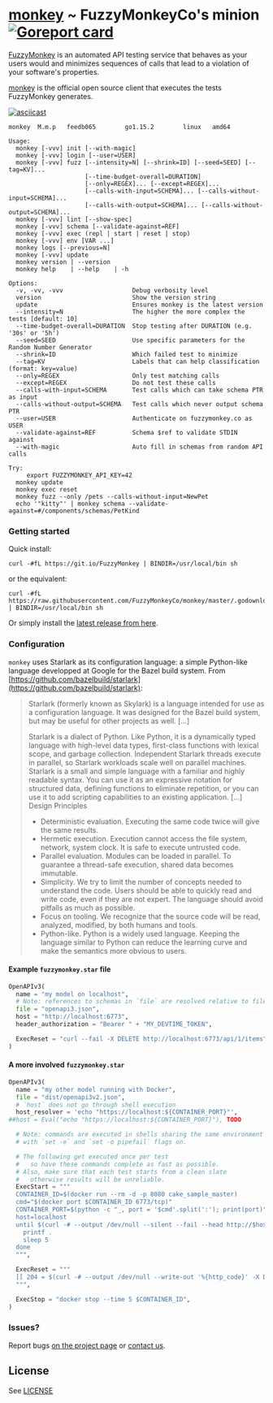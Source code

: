 # [monkey](https://github.com/FuzzyMonkeyCo/monkey) ~ FuzzyMonkeyCo's minion [![Goreport card](https://goreportcard.com/badge/github.com/FuzzyMonkeyCo/monkey)](https://goreportcard.com/report/github.com/FuzzyMonkeyCo/monkey)

[FuzzyMonkey](https://fuzzymonkey.co) is an automated API testing service that behaves as your users would and minimizes sequences of calls that lead to a violation of your software's properties.

[monkey](https://github.com/FuzzyMonkeyCo/monkey) is the official open source client that executes the tests FuzzyMonkey generates.

[![asciicast](https://asciinema.org/a/171571.png)](https://asciinema.org/a/171571?autoplay=1)

```
monkey  M.m.p   feedb065        go1.15.2        linux   amd64

Usage:
  monkey [-vvv] init [--with-magic]
  monkey [-vvv] login [--user=USER]
  monkey [-vvv] fuzz [--intensity=N] [--shrink=ID] [--seed=SEED] [--tag=KV]...
                     [--time-budget-overall=DURATION]
                     [--only=REGEX]... [--except=REGEX]...
                     [--calls-with-input=SCHEMA]... [--calls-without-input=SCHEMA]...
                     [--calls-with-output=SCHEMA]... [--calls-without-output=SCHEMA]...
  monkey [-vvv] lint [--show-spec]
  monkey [-vvv] schema [--validate-against=REF]
  monkey [-vvv] exec (repl | start | reset | stop)
  monkey [-vvv] env [VAR ...]
  monkey logs [--previous=N]
  monkey [-vvv] update
  monkey version | --version
  monkey help    | --help    | -h

Options:
  -v, -vv, -vvv                   Debug verbosity level
  version                         Show the version string
  update                          Ensures monkey is the latest version
  --intensity=N                   The higher the more complex the tests [default: 10]
  --time-budget-overall=DURATION  Stop testing after DURATION (e.g. '30s' or '5h')
  --seed=SEED                     Use specific parameters for the Random Number Generator
  --shrink=ID                     Which failed test to minimize
  --tag=KV                        Labels that can help classification (format: key=value)
  --only=REGEX                    Only test matching calls
  --except=REGEX                  Do not test these calls
  --calls-with-input=SCHEMA       Test calls which can take schema PTR as input
  --calls-without-output=SCHEMA   Test calls which never output schema PTR
  --user=USER                     Authenticate on fuzzymonkey.co as USER
  --validate-against=REF          Schema $ref to validate STDIN against
  --with-magic                    Auto fill in schemas from random API calls

Try:
     export FUZZYMONKEY_API_KEY=42
  monkey update
  monkey exec reset
  monkey fuzz --only /pets --calls-without-input=NewPet
  echo '"kitty"' | monkey schema --validate-against=#/components/schemas/PetKind
```

### Getting started

Quick install:

```shell
curl -#fL https://git.io/FuzzyMonkey | BINDIR=/usr/local/bin sh
```

or the equivalent:

```shell
curl -#fL https://raw.githubusercontent.com/FuzzyMonkeyCo/monkey/master/.godownloader.sh | BINDIR=/usr/local/bin sh
```

Or simply install the [latest release from here](https://github.com/FuzzyMonkeyCo/monkey/releases/latest).

### Configuration

`monkey` uses Starlark as its configuration language: a simple Python-like language developped at Google for the Bazel build system.
From [https://github.com/bazelbuild/starlark](https://github.com/bazelbuild/starlark):
> Starlark (formerly known as Skylark) is a language intended for use as a configuration language. It was designed for the Bazel build system, but may be useful for other projects as well. [...]
>
> Starlark is a dialect of Python. Like Python, it is a dynamically typed language with high-level data types, first-class functions with lexical scope, and garbage collection. Independent Starlark threads execute in parallel, so Starlark workloads scale well on parallel machines. Starlark is a small and simple language with a familiar and highly readable syntax. You can use it as an expressive notation for structured data, defining functions to eliminate repetition, or you can use it to add scripting capabilities to an existing application.
> [...]
> Design Principles
> * Deterministic evaluation. Executing the same code twice will give the same results.
> * Hermetic execution. Execution cannot access the file system, network, system clock. It is safe to execute untrusted code.
> * Parallel evaluation. Modules can be loaded in parallel. To guarantee a thread-safe execution, shared data becomes immutable.
> * Simplicity. We try to limit the number of concepts needed to understand the code. Users should be able to quickly read and write code, even if they are not expert. The language should avoid pitfalls as much as possible.
> * Focus on tooling. We recognize that the source code will be read, analyzed, modified, by both humans and tools.
> * Python-like. Python is a widely used language. Keeping the language similar to Python can reduce the learning curve and make the semantics more obvious to users.

#### Example `fuzzymonkey.star` file


```python
OpenAPIv3(
  name = "my model on localhost",
  # Note: references to schemas in `file` are resolved relative to file's location.
  file = "openapi3.json",
  host = "http://localhost:6773",
  header_authorization = "Bearer " + "MY_DEVTIME_TOKEN",

  ExecReset = "curl --fail -X DELETE http://localhost:6773/api/1/items",
)
```

#### A more involved `fuzzymonkey.star`

```python
OpenAPIv3(
  name = "my other model running with Docker",
  file = "dist/openapi3v2.json",
  # `host` does not go through shell execution
  host_resolver = 'echo "https://localhost:${CONTAINER_PORT}"',
##host = Eval("echo "https://localhost:${CONTAINER_PORT}"), TODO

  # Note: commands are executed in shells sharing the same environment variables,
  # with `set -e` and `set -o pipefail` flags on.

  # The following get executed once per test
  #   so have these commands complete as fast as possible.
  # Also, make sure that each test starts from a clean slate
  #   otherwise results will be unreliable.
  ExecStart = """
  CONTAINER_ID=$(docker run --rm -d -p 8080 cake_sample_master)
  cmd="$(docker port $CONTAINER_ID 6773/tcp)"
  CONTAINER_PORT=$(python -c "_, port = '$cmd'.split(':'); print(port)")
  host=localhost
  until $(curl -# --output /dev/null --silent --fail --head http://$host:$CONTAINER_PORT/api/1/items); do
    printf .
    sleep 5
  done
  """,

  ExecReset = """
  [[ 204 = $(curl -# --output /dev/null --write-out '%{http_code}' -X DELETE http://$host:$CONTAINER_PORT/api/1/items) ]]
  """,

  ExecStop = "docker stop --time 5 $CONTAINER_ID",
)
```

### Issues?

Report bugs [on the project page](https://github.com/FuzzyMonkeyCo/monkey/issues) or [contact us](mailto:ook@fuzzymonkey.co).


## License

See [LICENSE](./LICENSE)
